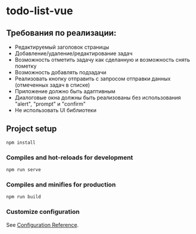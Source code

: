 # todo-list-vue

## Требования по реализации:
- Редактируемый заголовок страницы
- Добавление/удаление/редактирование задач
- Возможность отметить задачу как сделанную и возможность снять пометку
- Возможность добавлять подзадачи
- Реализовать кнопку отправить с запросом отправки данных (отмеченных задач в списке)
- Приложение должно быть адаптивным
- Диалоговые окна должны быть реализованы без использования "alert", "prompt" и "confirm"
- Не использовать UI библиотеки

## Project setup
```
npm install
```

### Compiles and hot-reloads for development
```
npm run serve
```

### Compiles and minifies for production
```
npm run build
```

### Customize configuration
See [Configuration Reference](https://cli.vuejs.org/config/).
